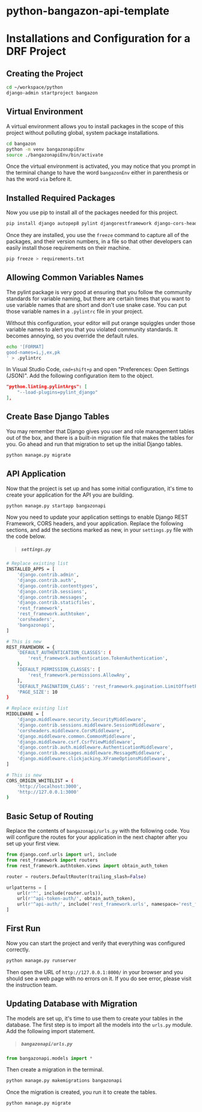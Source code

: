 # python-bangazon-api-template
# Installations and Configuration for a DRF Project

## Creating the Project

```sh
cd ~/workspace/python
django-admin startproject bangazon
```

## Virtual Environment

A virtual environment allows you to install packages in the scope of this project without polluting global, system package installations.

```sh
cd bangazon
python -m venv bangazonapiEnv
source ./bangazonapiEnv/bin/activate
```

Once the virtual environment is activated, you may notice that you prompt in the terminal change to have the word `bangazonEnv` either in parenthesis or has the word `via` before it.

## Installed Required Packages

Now you use pip to install all of the packages needed for this project.

```sh
pip install django autopep8 pylint djangorestframework django-cors-headers pylint-django
```

Once they are installed, you use the `freeze` command to capture all of the packages, and their version numbers, in a file so that other developers can easily install those requirements on their machine.

```sh
pip freeze > requirements.txt
```

## Allowing Common Variables Names

The pylint package is very good at ensuring that you follow the community standards for variable naming, but there are certain times that you want to use variable names that are short and don't use snake case. You can put those variable names in a `.pylintrc` file in your project.

Without this configuration, your editor will put orange squiggles under those variable names to alert you that you violated community standards. It becomes annoying, so you override the default rules.

```sh
echo '[FORMAT]
good-names=i,j,ex,pk
' > .pylintrc
```

In Visual Studio Code, `cmd+shift+p` and open "Preferences: Open Settings (JSON)". Add the following configuration item to the object.

```json
"python.linting.pylintArgs": [
    "--load-plugins=pylint_django"
],
```

## Create Base Django Tables

You may remember that Django gives you user and role management tables out of the box, and there is a built-in migration file that makes the tables for you. Go ahead and run that migration to set up the initial Django tables.

```sh
python manage.py migrate
```

## API Application

Now that the project is set up and has some initial configuration, it's time to create your application for the API you are building.

```sh
python manage.py startapp bangazonapi
```

Now you need to update your application settings to enable Django REST Framework, CORS headers, and your application. Replace the following sections, and add the sections marked as new, in your `settings.py` file with the code below.

> ##### `settings.py`

```sh
# Replace existing list
INSTALLED_APPS = [
    'django.contrib.admin',
    'django.contrib.auth',
    'django.contrib.contenttypes',
    'django.contrib.sessions',
    'django.contrib.messages',
    'django.contrib.staticfiles',
    'rest_framework',
    'rest_framework.authtoken',
    'corsheaders',
    'bangazonapi',
]

# This is new
REST_FRAMEWORK = {
    'DEFAULT_AUTHENTICATION_CLASSES': (
        'rest_framework.authentication.TokenAuthentication',
    ),
    'DEFAULT_PERMISSION_CLASSES': [
        'rest_framework.permissions.AllowAny',
    ],
    'DEFAULT_PAGINATION_CLASS': 'rest_framework.pagination.LimitOffsetPagination',
    'PAGE_SIZE': 10
}

# Replace existing list
MIDDLEWARE = [
    'django.middleware.security.SecurityMiddleware',
    'django.contrib.sessions.middleware.SessionMiddleware',
    'corsheaders.middleware.CorsMiddleware',
    'django.middleware.common.CommonMiddleware',
    'django.middleware.csrf.CsrfViewMiddleware',
    'django.contrib.auth.middleware.AuthenticationMiddleware',
    'django.contrib.messages.middleware.MessageMiddleware',
    'django.middleware.clickjacking.XFrameOptionsMiddleware',
]

# This is new
CORS_ORIGIN_WHITELIST = (
    'http://localhost:3000',
    'http://127.0.0.1:3000'
)
```

## Basic Setup of Routing

Replace the contents of `bangazonapi/urls.py` with the following code. You will configure the routes for your application in the next chapter after you set up your first view.

```py
from django.conf.urls import url, include
from rest_framework import routers
from rest_framework.authtoken.views import obtain_auth_token

router = routers.DefaultRouter(trailing_slash=False)

urlpatterns = [
    url(r'^', include(router.urls)),
    url(r'^api-token-auth/', obtain_auth_token),
    url(r'^api-auth/', include('rest_framework.urls', namespace='rest_framework')),
]
```

## First Run

Now you can start the project and verify that everything was configured correctly.

```sh
python manage.py runserver
```

Then open the URL of `http://127.0.0.1:8000/` in your browser and you should see a web page with no errors on it. If you do see error, please visit the instruction team.

## Updating Database with Migration

The models are set up, it's time to use them to create your tables in the database. The first step is to import all the models into the `urls.py` module. Add the following import statement.

> ##### `bangazonapi/urls.py`

```py
from bangazonapi.models import *
```

Then create a migration in the terminal.

```py
python manage.py makemigrations bangazonapi
```

Once the migration is created, you run it to create the tables.

```py
python manage.py migrate